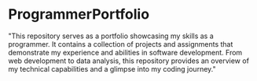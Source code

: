 # ProgrammerPortfolio
"This repository serves as a portfolio showcasing my skills as a programmer. It contains a collection of projects and assignments that demonstrate my experience and abilities in software development. From web development to data analysis, this repository provides an overview of my technical capabilities and a glimpse into my coding journey."
